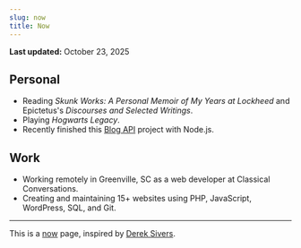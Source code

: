 ```yaml
---
slug: now
title: Now
---
```


**Last updated:** October 23, 2025

## Personal

-   Reading _Skunk Works: A Personal Memoir of My Years at Lockheed_ and Epictetus's _Discourses and Selected Writings_.
-   Playing _Hogwarts Legacy_.
-   Recently finished this [Blog API](https://www.theodinproject.com/lessons/node-path-nodejs-blog-api) project with Node.js.

## Work

-   Working remotely in Greenville, SC as a web developer at Classical Conversations.
-   Creating and maintaining 15+ websites using PHP, JavaScript, WordPress, SQL, and Git.

---

This is a [now](https://nownownow.com/) page, inspired by [Derek Sivers](https://sive.rs/now).
